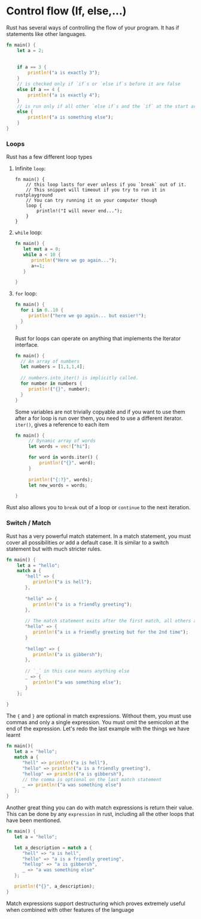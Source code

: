 # Control flow (If, else,...)

Rust has several ways of controlling the flow of your program.
It has if statements like other languages.
```rust
fn main() {
    let a = 2;
    
    
    if a == 3 {
        println!("a is exactly 3");
    }
    // is checked only if `if`s or `else if`s before it are false    
    else if a == 4 {
        println!("a is exactly 4");
    }
    // is run only if all other `else if`s and the `if` at the start are false     
    else {
        println!("a is something else");
    }
}
```

### Loops
Rust has a few different loop types
1. Infinite `loop`:
    ```rust, noplayground, no_run
    fn main() {
        // this loop lasts for ever unless if you `break` out of it. 
        // This snippet will timeout if you try to run it in rustplayground
        // You can try running it on your computer though
        loop {
            println!("I will never end...");    
        }
    }
    ```
2. `while` loop:
   ```rust
   fn main() {
      let mut a = 0;
      while a < 10 {
         println!("Here we go again...");
         a+=1;
      }
   
   }
   ```
3. `for` loop:
   ```rust
   fn main() {
     for i in 0..10 {
        println!("here we go again... but easier!");
     }
   }
   ```
   Rust for loops can operate on anything that implements the Iterator interface.
   ```rust
   fn main() {
     // An array of numbers
     let numbers = [1,1,1,4];
     
     // numbers.into_iter() is implicitly called. 
     for number in numbers {
        println!("{}", number);
     }
   }
   ```
   
   Some variables are not trivially copyable and if you want to use them after a for loop is run over them, you need to use a different iterator. `iter()`, gives a reference to each item
   ```rust
   fn main() {
        // Dynamic array of words
        let words = vec!["hi"];     
   
        for word in words.iter() {
            println!("{}", word);
        }
        
        println!("{:?}", words);
        let new_words = words;     
   
   }
   ```
Rust also allows you to `break` out of a loop or `continue` to the next iteration.

### Switch / Match
Rust has a very powerful match statement. 
In a match statement, you must cover all possibilities *or* add a default case.
It is similar to a switch statement but with much stricter rules.
```rust
fn main() {
    let a = "hello";
    match a {
       "hell" => { 
          println!("a is hell"); 
       },
       
       "hello" => {
          println!("a is a friendly greeting");
       },
       
       // The match statement exits after the first match, all others are ignored. There is also no fallthrough
       "hello" => {
          println!("a is a friendly greeting but for the 2nd time");
       }
       
       "hellop" => {
          println!("a is gibbersh");
       },
       
       // `_` in this case means anything else 
       _ => {
          println!("a was something else");
       }
    };
   
}
```

The `{` and  `}` are optional in match expressions. Without them, you must use commas and only a single expression. You must omit the semicolon at the end of the expression.
Let's redo the last example with the things we have learnt
```rust
fn main(){
   let a = "hello";
   match a {
      "hell" => println!("a is hell"),
      "hello" => println!("a is a friendly greeting"),
      "hellop" => println!("a is gibbersh"),
      // the comma is optional on the last match statement
      _ => println!("a was something else")
   };
}
```

Another great thing you can do with match expressions is return their value. This can be done by any `expression` in rust, including all the other loops that have been mentioned.
```rust
fn main() {
   let a = "hello";

   let a_description = match a {
      "hell" => "a is hell",
      "hello" => "a is a friendly greeting",
      "hellop" => "a is gibbersh",
      _ => "a was something else"
   };

   println!("{}", a_description);
}
```
Match expressions support destructuring which proves extremely useful when combined with other features of the language
